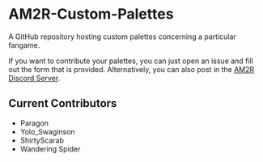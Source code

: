 # AM2R-Custom-Palettes
A GitHub repository hosting custom palettes concerning a particular fangame.

If you want to contribute your palettes, you can just open an issue and fill out the form that is provided.
Alternatively, you can also post in the [AM2R Discord Server](https://discord.gg/YTQnkAJ).

## Current Contributors
- Paragon
- Yolo_Swaginson
- ShirtyScarab
- Wandering Spider
